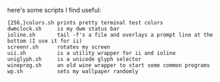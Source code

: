 here's some scripts I find useful:

	{256,}colors.sh prints pretty terminal test colors
	dwmclock.sh     is my dwm status bar
	ioline.sh       tail -f's a file and overlays a prompt line at the bottom (I use it for ii)
	screenr.sh      rotates my screen
	uii.sh          is a utility wrapper for ii and ioline
	uniglyph.sh     is a unicode glyph selector
	wineprog.sh     an old wine wrapper to start some common programs
	wp.sh           sets my wallpaper randomly
